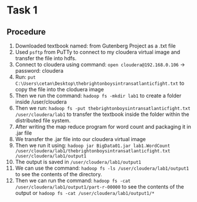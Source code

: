 # Task 1

## Procedure

1. Downloaded textbook named: from Gutenberg Project as a .txt file
2. Used `psftp` from PuTTy to connect to my cloudera virtual image and transfer the file into hdfs.
3. Connect to cloudera using command: `open cloudera@192.168.0.106` -> password: cloudera
4. Run: `put C:\Users\cetan\Desktop\thebrightonboysintransatlanticfight.txt` to copy the file into the cloduera image
5. Then we run the command: `hadoop fs -mkdir lab1` to create a folder inside /user/cloudera
6. Then we run: `hadoop fs -put thebrightonboysintransatlanticfight.txt  /user/cloudera/lab1` to transfer the textbook inside the folder within the distributed file system.
7. After writing the map reduce program for word count and packaging it in .jar file
8. We transfer the .jar file into our cloudera virtual image
9. Then we run it using: `hadoop jar BigData01.jar lab1.WordCount /user/cloudera/lab1/thebrightonboysintransatlanticfight.txt /user/cloudera/lab1/output1`
10. The output is saved in `/user/cloudera/lab1/output1`
11. We can use the command: `hadoop fs -ls /user/cloudera/lab1/output1` to see the contents of the directory.
12. Then we can run the command: `hadoop fs -cat /user/cloudera/lab1/output1/part-r-00000` to see the contents of the output or `hadoop fs -cat /user/cloudera/lab1/output1/*`